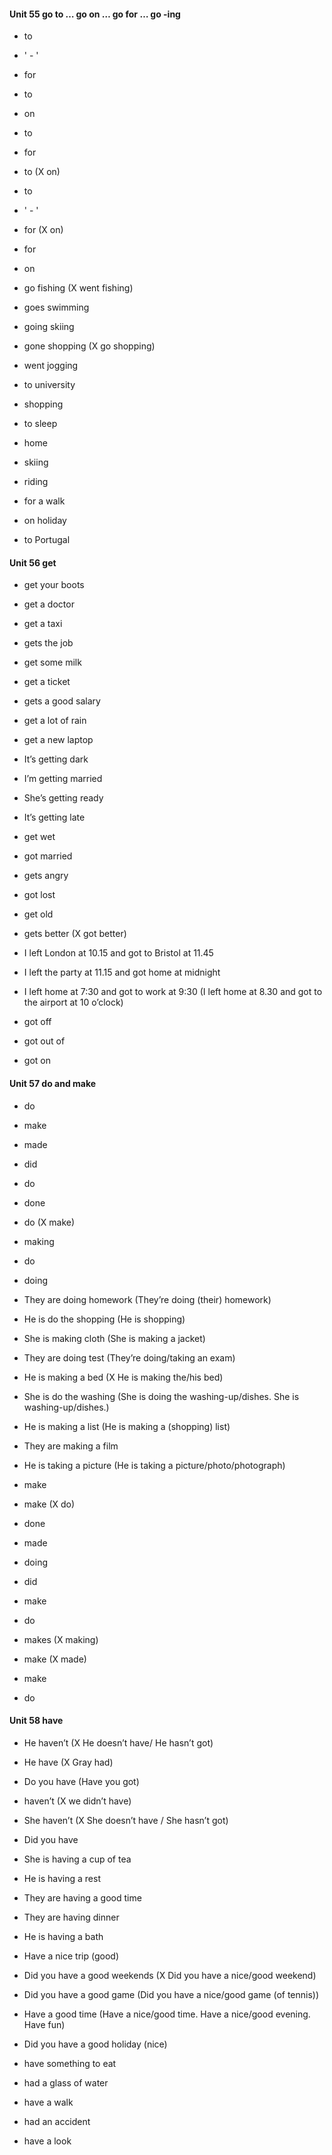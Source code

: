 #### Unit 55 go to … go on … go for … go -ing

- to
- ' - '
- for
- to
- on
- to
- for
- to (X on)
- to
- ' - '
- for (X on)
- for
- on

- go fishing (X went fishing)
- goes swimming
- going skiing
- gone shopping (X go shopping)
- went jogging

- to university
- shopping
- to sleep
- home
- skiing
- riding
- for a walk
- on holiday
- to Portugal
  

#### Unit 56 get

- get your boots
- get a doctor
- get a taxi
- gets the job
- get some milk
- get a ticket
- gets a good salary
- get a lot of rain
- get a new laptop

- It’s getting dark
- I’m getting married
- She’s getting ready
- It’s getting late

- get wet
- got married
- gets angry
- got lost
- get old
- gets better (X got better)

- I left London at 10.15 and got to Bristol at 11.45
- I left the party at 11.15 and got home at midnight
- I left home at 7:30 and got to work at 9:30 (I left home at 8.30 and got to the airport at 10 o’clock)

- got off
- got out of
- got on


#### Unit 57 do and make

- do
- make
- made
- did
- do
- done
- do (X make)
- making
- do
- doing

- They are doing homework (They’re doing (their) homework)
- He is do the shopping (He is shopping)
- She is making cloth (She is making a jacket)
- They are doing test (They’re doing/taking an exam)
- He is making a bed (X He is making the/his bed)
- She is do the washing (She is doing the washing-up/dishes. She is washing-up/dishes.)
- He is making a list (He is making a (shopping) list)
- They are making a film
- He is taking a picture (He is taking a picture/photo/photograph)

- make
- make (X do)
- done
- made
- doing
- did
- make
- do
- makes (X making)
- make (X made)
- make
- do


#### Unit 58 have

- He haven’t (X He doesn’t have/ He hasn’t got)
- He have (X Gray had)
- Do you have (Have you got)
- haven’t (X we didn’t have)
- She haven’t (X She doesn’t have / She hasn’t got)
- Did you have

- She is having a cup of tea
- He is having a rest
- They are having a good time
- They are having dinner
- He is having a bath

- Have a nice trip (good)
- Did you have a good weekends (X Did you have a nice/good weekend)
- Did you have a good game (Did you have a nice/good game (of tennis))
- Have a good time (Have a nice/good time. Have a nice/good evening. Have fun)
- Did you have a good holiday (nice)

- have something to eat
- had a glass of water
- have a walk
- had an accident
- have a look


